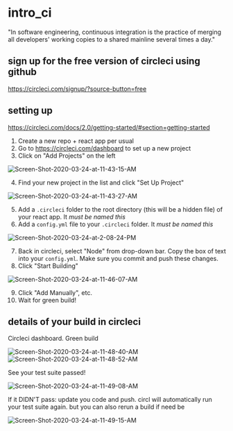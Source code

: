 # intro_ci
"In software engineering, continuous integration is the practice of merging all developers' working copies to a shared mainline several times a day."

## sign up for the free version of circleci using github

https://circleci.com/signup/?source-button=free

## setting up

https://circleci.com/docs/2.0/getting-started/#section=getting-started

1. Create a new repo + react app per usual
2. Go to https://circleci.com/dashboard to set up a new project
3. Click on "Add Projects" on the left

<img src="https://i.ibb.co/KW48fLd/Screen-Shot-2020-03-24-at-11-43-15-AM.png" alt="Screen-Shot-2020-03-24-at-11-43-15-AM" border="0">

4. Find your new project in the list and click "Set Up Project"

<img src="https://i.ibb.co/gjvGNzC/Screen-Shot-2020-03-24-at-11-43-27-AM.png" alt="Screen-Shot-2020-03-24-at-11-43-27-AM" border="0">

5. Add a `.circleci` folder to the root directory (this will be a hidden file) of your react app. It _must be named this_
6. Add a `config.yml` file to your `.circleci` folder. It _must be named this_

<img src="https://i.ibb.co/JcBf0DW/Screen-Shot-2020-03-24-at-2-08-24-PM.png" alt="Screen-Shot-2020-03-24-at-2-08-24-PM" border="0">

7. Back in circleci, select "Node" from drop-down bar. Copy the box of text into your `config.yml`. Make sure you commit and push these changes.
8. Click "Start Building"

<img src="https://i.ibb.co/zJWZY97/Screen-Shot-2020-03-24-at-11-46-07-AM.png" alt="Screen-Shot-2020-03-24-at-11-46-07-AM" border="0">

9. Click "Add Manually", etc. 
10. Wait for green build!

## details of your build in circleci

Circleci dashboard. Green build

<img src="https://i.ibb.co/71yXLRG/Screen-Shot-2020-03-24-at-11-48-40-AM.png" alt="Screen-Shot-2020-03-24-at-11-48-40-AM" border="0">

<img src="https://i.ibb.co/4p6gTgP/Screen-Shot-2020-03-24-at-11-48-52-AM.png" alt="Screen-Shot-2020-03-24-at-11-48-52-AM" border="0">

See your test suite passed!

<img src="https://i.ibb.co/kKj8t04/Screen-Shot-2020-03-24-at-11-49-08-AM.png" alt="Screen-Shot-2020-03-24-at-11-49-08-AM" border="0">

If it DIDN'T pass: update you code and push. circl will automatically run your test suite again. but you can also rerun a build if need be

<img src="https://i.ibb.co/KNgf21B/Screen-Shot-2020-03-24-at-11-49-15-AM.png" alt="Screen-Shot-2020-03-24-at-11-49-15-AM" border="0">
